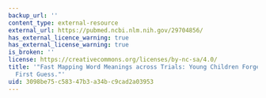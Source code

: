 ```yaml
---
backup_url: ''
content_type: external-resource
external_url: https://pubmed.ncbi.nlm.nih.gov/29704856/
has_external_licence_warning: true
has_external_license_warning: true
is_broken: ''
license: https://creativecommons.org/licenses/by-nc-sa/4.0/
title: '"Fast Mapping Word Meanings across Trials: Young Children Forget All but Their
  First Guess."'
uid: 3098be75-c583-47b3-a34b-c9cad2a03953
---
```

